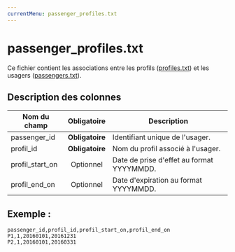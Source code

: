 ```yaml
---
currentMenu: passenger_profiles.txt
---
```


# passenger_profiles.txt

Ce fichier contient les associations entre les profils ([profiles.txt](profiles.txt.html)) et les usagers ([passengers.txt](passengers.txt.html)).

## Description des colonnes

| Nom du champ      |  Obligatoire    |  Description |
|-----------------|:-----------:|----------|
| passenger_id    |**Obligatoire** | Identifiant unique de l'usager. |
| profil_id       |**Obligatoire** | Nom du profil associé à l'usager. |
| profil_start_on |  Optionnel   | Date de prise d'effet au format YYYYMMDD. |
| profil_end_on   |  Optionnel   | Date d'expiration au format YYYYMMDD. |

## Exemple : 

```
passenger_id,profil_id,profil_start_on,profil_end_on
P1,1,20160101,20161231
P2,1,20160101,20160331
```

